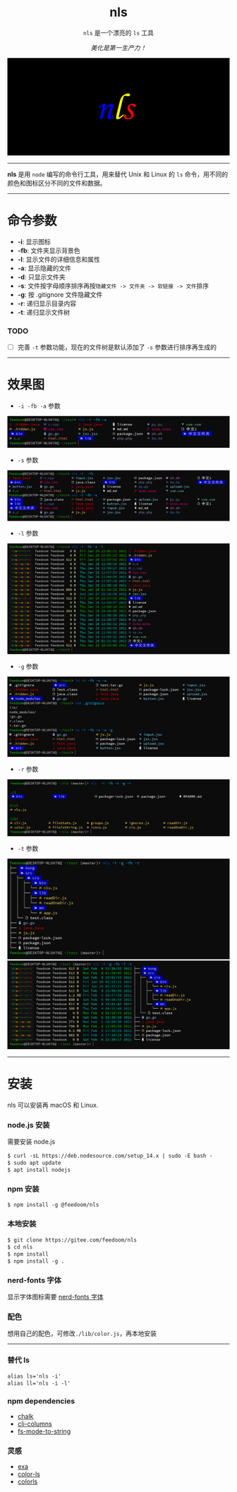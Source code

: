 <div align="center">
<h1>nls</h1>

`nls` 是一个漂亮的 `ls` 工具

*美化是第一生产力！*

</div>

![nls logo](picture/nls_logo.png)

---

**nls** 是用 `node` 编写的命令行工具，用来替代 Unix 和 Linux 的 `ls` 命令，用不同的颜色和图标区分不同的文件和数据。

---

<h1>命令参数</h1>

- **-i**: 显示图标
- **-fb**: 文件夹显示背景色
- **-l**: 显示文件的详细信息和属性
- **-a**: 显示隐藏的文件
- **-d**: 只显示文件夹
- **-s**: 文件按字母顺序排序再按`隐藏文件 -> 文件夹 -> 软链接 -> 文件`排序
- **-g**: 按 .gitignore 文件隐藏文件
- **-r**: 递归显示目录内容
- **-t**: 递归显示文件树


### TODO
- [ ] 完善 `-t` 参数功能，现在的文件树是默认添加了 `-s` 参数进行排序再生成的

---

<h1>效果图</h1>

- `-i -fb -a` 参数
<div align="center">
<img src="./picture/nls_fb_a.png">
</div>

- `-s` 参数
<div align="center">
<img src="./picture/nls_s_i_fb.png">
</div>

- `-l` 参数
<div align="center">
<img src="./picture/nls_fb_a_l.png">
</div>

- `-g` 参数
<div align="center">
<img src="./picture/nls_g.png">
</div>

- `-r` 参数
<div align="center">
<img src="./picture/nls_r.png">
</div>

- `-t` 参数
<div align="center">
<img src="./picture/nls_t.png">
<img src="./picture/nls_l_t.png">
</div>

---

<h1>安装</h1>

nls 可以安装再 macOS 和 Linux.

### node.js 安装
需要安装 node.js

    $ curl -sL https://deb.nodesource.com/setup_14.x | sudo -E bash -
    $ sudo apt update
    $ apt install nodejs

### npm 安装

    $ npm install -g @feedoom/nls

### 本地安装

    $ git clone https://gitee.com/feedoom/nls
    $ cd nls
    $ npm install
    $ npm install -g .

### nerd-fonts 字体
显示字体图标需要 [nerd-fonts 字体](https://github.com/ryanoasis/nerd-fonts)

### 配色
想用自己的配色，可修改`./lib/color.js`，再本地安装

---

### 替代 ls
```
alias ls='nls -i'
alias ll='nls -i -l'
```

### npm dependencies
* [chalk](https://github.com/chalk/chalk)
* [cli-columns](https://github.com/shannonmoeller/cli-columns)
* [fs-mode-to-string](https://github.com/AndreasPizsa/fs-mode-to-string)

### 灵感
* [exa](https://github.com/ogham/exa)
* [color-ls](https://github.com/monsterkodi/color-ls)
* [colorls](https://github.com/husnulhamidiah/colorls)
